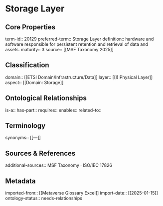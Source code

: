 # Storage Layer

## Core Properties
term-id:: 20129
preferred-term:: Storage Layer
definition:: hardware and software responsible for persistent retention and retrieval of data and assets.
maturity:: 3
source:: [[MSF Taxonomy 2025]]

## Classification
domain:: [[ETSI Domain/Infrastructure/Data]]
layer:: [[I) Physical Layer]]
aspect:: [[Domain: Storage]]

## Ontological Relationships
is-a:: 
has-part:: 
requires:: 
enables:: 
related-to:: 

## Terminology
synonyms:: [[—]]

## Sources & References
additional-sources:: MSF Taxonomy · ISO/IEC 17826

## Metadata
imported-from:: [[Metaverse Glossary Excel]]
import-date:: [[2025-01-15]]
ontology-status:: needs-relationships